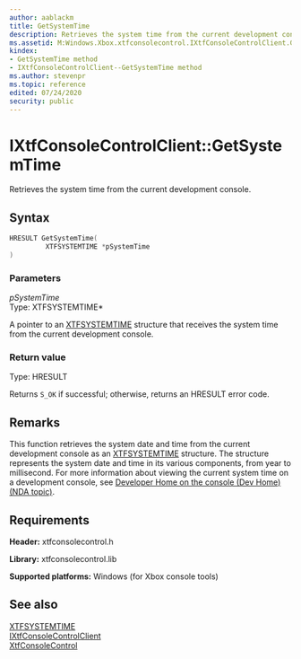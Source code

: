 ```yaml
---
author: aablackm
title: GetSystemTime
description: Retrieves the system time from the current development console.
ms.assetid: M:Windows.Xbox.xtfconsolecontrol.IXtfConsoleControlClient.GetSystemTime(XTFSYSTEMTIME)
kindex:
- GetSystemTime method
- IXtfConsoleControlClient--GetSystemTime method
ms.author: stevenpr
ms.topic: reference
edited: 07/24/2020
security: public
---
```


# IXtfConsoleControlClient::GetSystemTime
  
Retrieves the system time from the current development console.  
  
<a id="syntaxSection"></a>
  
## Syntax
  
```cpp
HRESULT GetSystemTime(
         XTFSYSTEMTIME *pSystemTime
)  
```
  
<a id="parametersSection"></a>
  
### Parameters
  
*pSystemTime*  
Type: XTFSYSTEMTIME\*  
  
A pointer to an [XTFSYSTEMTIME](../../../structs/xtfsystemtime.md) structure that receives the system time from the current development console.  
  
<a id="retvalSection"></a>
  
### Return value
  
Type: HRESULT  
  
Returns `S_OK` if successful; otherwise, returns an HRESULT error code.  
  
<a id="remarksSection"></a>
  
## Remarks
  
This function retrieves the system date and time from the current development console as an [XTFSYSTEMTIME](../../../structs/xtfsystemtime.md) structure. The structure represents the system date and time in its various components, from year to millisecond. For more information about viewing the current system time on a development console, see [Developer Home on the console (Dev Home) (NDA topic)](../../../../../../../tools-console/xbox-tools-and-apis/devhome/devhome.md).  
  
<a id="requirementsSection"></a>
  
## Requirements
  
**Header:** xtfconsolecontrol.h  
  
**Library:** xtfconsolecontrol.lib  
  
**Supported platforms:** Windows (for Xbox console tools)  
  
<a id="seealsoSection"></a>
  
## See also
  
[XTFSYSTEMTIME](../../../structs/xtfsystemtime.md)  
[IXtfConsoleControlClient](../ixtfconsolecontrolclient.md)  
[XtfConsoleControl](../../../xtfconsolecontrol_members.md)  
  